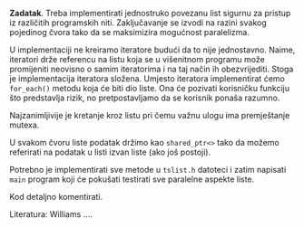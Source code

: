**Zadatak**.
Treba implementirati jednostruko povezanu list sigurnu za 
pristup iz različitih programskih niti. Zaključavanje se izvodi na
razini svakog pojedinog čvora tako da se maksimizira mogućnost 
paralelizma. 

U implementaciji ne kreiramo iteratore budući da to nije jednostavno. 
Naime, iteratori drže referencu na listu koja se u višenitnom 
programu može promijeniti neovisno o samim iteratorima i na taj način 
ih obezvrijediti. Stoga je implementacija iteratora složena. 
Umjesto iteratora implementirat ćemo `for_each()` metodu koja će biti 
dio liste. Ona će pozivati korisničku funkciju što predstavlja 
rizik, no pretpostavljamo da se korisnik ponaša razumno.

Najzanimljivije je kretanje kroz listu pri čemu važnu ulogu ima 
premještanje mutexa.

U svakom čvoru liste podatak držimo kao `shared_ptr<>` tako da možemo 
referirati na podatak u listi izvan liste (ako još postoji). 

Potrebno je implementirati sve metode u `tslist.h` datoteci i zatim
napisati `main` program koji će pokušati testirati sve paralelne 
aspekte liste. 

Kod detaljno komentirati. 

Literatura: Williams ....
